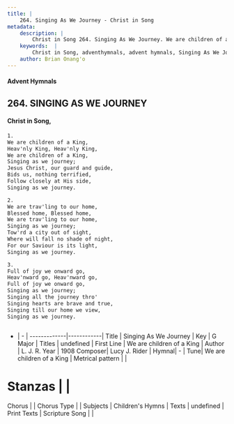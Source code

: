 ```yaml
---
title: |
    264. Singing As We Journey - Christ in Song
metadata:
    description: |
        Christ in Song 264. Singing As We Journey. We are children of a King, Heav'nly King, Heav'nly King, We are children of a King, Singing as we journey; Jesus Christ, our guard and guide, Bids us, nothing terrified, Follow closely at His side, Singing as we journey.
    keywords:  |
        Christ in Song, adventhymnals, advent hymnals, Singing As We Journey, We are children of a King. 
    author: Brian Onang'o
---
```


#### Advent Hymnals
## 264. SINGING AS WE JOURNEY
####  Christ in Song,

```txt
1.
We are children of a King,
Heav'nly King, Heav'nly King,
We are children of a King,
Singing as we journey;
Jesus Christ, our guard and guide,
Bids us, nothing terrified,
Follow closely at His side,
Singing as we journey.

2.
We are trav'ling to our home,
Blessed home, Blessed home,
We are trav'ling to our home,
Singing as we journey;
Tow'rd a city out of sight,
Where will fall no shade of night,
For our Saviour is its light,
Singing as we journey.

3.
Full of joy we onward go,
Heav'nward go, Heav'nward go,
Full of joy we onward go,
Singing as we journey;
Singing all the journey thro'
Singing hearts are brave and true,
Singing till our home we view,
Singing as we journey.



```

- |   -  |
-------------|------------|
Title | Singing As We Journey |
Key | G Major |
Titles | undefined |
First Line | We are children of a King |
Author | L. J. R.
Year | 1908
Composer| Lucy J. Rider |
Hymnal|  - |
Tune| We are children of a King |
Metrical pattern | |
# Stanzas |  |
Chorus |  |
Chorus Type |  |
Subjects | Children's Hymns |
Texts | undefined |
Print Texts | 
Scripture Song |  |
    

